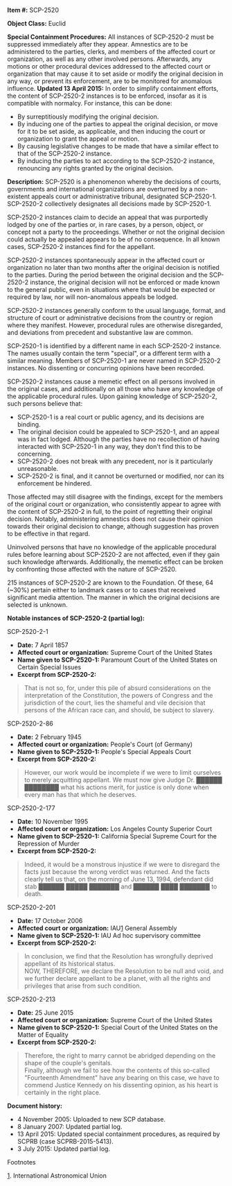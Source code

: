 **Item #:** SCP-2520

**Object Class:** Euclid

**Special Containment Procedures:** All instances of SCP-2520-2 must be suppressed immediately after they appear. Amnestics are to be administered to the parties, clerks, and members of the affected court or organization, as well as any other involved persons. Afterwards, any motions or other procedural devices addressed to the affected court or organization that may cause it to set aside or modify the original decision in any way, or prevent its enforcement, are to be monitored for anomalous influence. **Updated 13 April 2015:** In order to simplify containment efforts, the content of SCP-2520-2 instances is to be enforced, insofar as it is compatible with normalcy. For instance, this can be done:

*   By surreptitiously modifying the original decision.
*   By inducing one of the parties to appeal the original decision, or move for it to be set aside, as applicable, and then inducing the court or organization to grant the appeal or motion.
*   By causing legislative changes to be made that have a similar effect to that of the SCP-2520-2 instance.
*   By inducing the parties to act according to the SCP-2520-2 instance, renouncing any rights granted by the original decision.

**Description:** SCP-2520 is a phenomenon whereby the decisions of courts, governments and international organizations are overturned by a non-existent appeals court or administrative tribunal, designated SCP-2520-1. SCP-2520-2 collectively designates all decisions made by SCP-2520-1.

SCP-2520-2 instances claim to decide an appeal that was purportedly lodged by one of the parties or, in rare cases, by a person, object, or concept not a party to the proceedings. Whether or not the original decision could actually be appealed appears to be of no consequence. In all known cases, SCP-2520-2 instances find for the appellant.

SCP-2520-2 instances spontaneously appear in the affected court or organization no later than two months after the original decision is notified to the parties. During the period between the original decision and the SCP-2520-2 instance, the original decision will not be enforced or made known to the general public, even in situations where that would be expected or required by law, nor will non-anomalous appeals be lodged.

SCP-2520-2 instances generally conform to the usual language, format, and structure of court or administrative decisions from the country or region where they manifest. However, procedural rules are otherwise disregarded, and deviations from precedent and substantive law are common.

SCP-2520-1 is identified by a different name in each SCP-2520-2 instance. The names usually contain the term "special", or a different term with a similar meaning. Members of SCP-2520-1 are never named in SCP-2520-2 instances. No dissenting or concurring opinions have been recorded.

SCP-2520-2 instances cause a memetic effect on all persons involved in the original cases, and additionally on all those who have any knowledge of the applicable procedural rules. Upon gaining knowledge of SCP-2520-2, such persons believe that:

*   SCP-2520-1 is a real court or public agency, and its decisions are binding.
*   The original decision could be appealed to SCP-2520-1, and an appeal was in fact lodged. Although the parties have no recollection of having interacted with SCP-2520-1 in any way, they don't find this to be concerning.
*   SCP-2520-2 does not break with any precedent, nor is it particularly unreasonable.
*   SCP-2520-2 is final, and it cannot be overturned or modified, nor can its enforcement be hindered.

Those affected may still disagree with the findings, except for the members of the original court or organization, who consistently appear to agree with the content of SCP-2520-2 in full, to the point of regretting their original decision. Notably, administering amnestics does not cause their opinion towards their original decision to change, although suggestion has proven to be effective in that regard.

Uninvolved persons that have no knowledge of the applicable procedural rules before learning about SCP-2520-2 are not affected, even if they gain such knowledge afterwards. Additionally, the memetic effect can be broken by confronting those affected with the nature of SCP-2520.

215 instances of SCP-2520-2 are known to the Foundation. Of these, 64 (~30%) pertain either to landmark cases or to cases that received significant media attention. The manner in which the original decisions are selected is unknown.

**Notable instances of SCP-2520-2 (partial log):**

SCP-2520-2-1

*   **Date:** 7 April 1857
*   **Affected court or organization:** Supreme Court of the United States
*   **Name given to SCP-2520-1:** Paramount Court of the United States on Certain Special Issues
*   **Excerpt from SCP-2520-2:**

> That is not so, for, under this pile of absurd considerations on the interpretation of the Constitution, the powers of Congress and the jurisdiction of the court, lies the shameful and vile decision that persons of the African race can, and should, be subject to slavery.

SCP-2520-2-86

*   **Date:** 2 February 1945
*   **Affected court or organization:** People's Court (of Germany)
*   **Name given to SCP-2520-1:** People's Special Appeals Court
*   **Excerpt from SCP-2520-2:**

> However, our work would be incomplete if we were to limit ourselves to merely acquitting appellant. We must now give Judge Dr. ██████ ████████ what his actions merit, for justice is only done when every man has that which he deserves.

SCP-2520-2-177

*   **Date:** 10 November 1995
*   **Affected court or organization:** Los Angeles County Superior Court
*   **Name given to SCP-2520-1:** California Special Supreme Court for the Repression of Murder
*   **Excerpt from SCP-2520-2:**

> Indeed, it would be a monstrous injustice if we were to disregard the facts just because the wrong verdict was returned. And the facts clearly tell us that, on the morning of June 13, 1994, defendant did stab ██████ █████ ███████ and ██████ ████ ███████ to death.

SCP-2520-2-201

*   **Date:** 17 October 2006
*   **Affected court or organization:** IAU[1](javascript:;) General Assembly
*   **Name given to SCP-2520-1:** IAU Ad hoc supervisory committee
*   **Excerpt from SCP-2520-2:**

> In conclusion, we find that the Resolution has wrongfully deprived appellant of its historical status.  
> NOW, THEREFORE, we declare the Resolution to be null and void, and we further declare appellant to be a planet, with all the rights and privileges that arise from such condition.

SCP-2520-2-213

*   **Date:** 25 June 2015
*   **Affected court or organization:** Supreme Court of the United States
*   **Name given to SCP-2520-1:** Special Court of the United States on the Matter of Equality
*   **Excerpt from SCP-2520-2:**

> Therefore, the right to marry cannot be abridged depending on the shape of the couple's genitals.  
> Finally, although we fail to see how the contents of this so-called "Fourteenth Amendment" have any bearing on this case, we have to commend Justice Kennedy on his dissenting opinion, as his heart is certainly in the right place.

**Document history:**

*   4 November 2005: Uploaded to new SCP database.
*   8 January 2007: Updated partial log.
*   13 April 2015: Updated special containment procedures, as required by SCPRB (case SCPRB-2015-5413).
*   3 July 2015: Updated partial log.

Footnotes

[1](javascript:;). International Astronomical Union